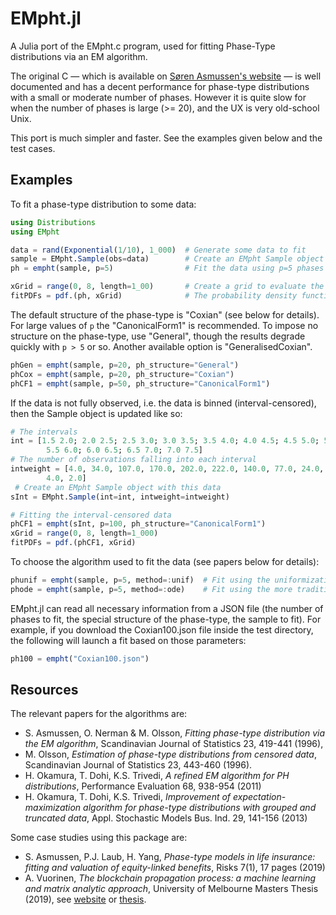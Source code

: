 # EMpht.jl
A Julia port of the EMpht.c program, used for fitting Phase-Type distributions via an EM algorithm.

The original C — which is available on [Søren Asmussen's website](https://web.archive.org/web/20180617130551/http://home.math.au.dk/asmus/pspapers.html) — is well documented and has a decent performance for phase-type distributions with a small or moderate number of phases. However it is quite slow for when the number of phases is large (>= 20), and the UX is very old-school Unix. 

This port is much simpler and faster. See the examples given below and the test cases. 

## Examples

To fit a phase-type distribution to some data:

```julia
using Distributions
using EMpht

data = rand(Exponential(1/10), 1_000)  # Generate some data to fit 
sample = EMpht.Sample(obs=data)        # Create an EMpht Sample object with this data
ph = empht(sample, p=5)                # Fit the data using p=5 phases

xGrid = range(0, 8, length=1_00)       # Create a grid to evaluate the density function over
fitPDFs = pdf.(ph, xGrid)              # The probability density function of the fitted phase-type
```

The default structure of the phase-type is "Coxian" (see below for details). 
For large values of ``p`` the "CanonicalForm1" is recommended. 
To impose no structure on the phase-type, use "General", though the results degrade quickly with ``p > 5`` or so.
Another available option is "GeneralisedCoxian".

```julia
phGen = empht(sample, p=20, ph_structure="General")
phCox = empht(sample, p=20, ph_structure="Coxian")
phCF1 = empht(sample, p=50, ph_structure="CanonicalForm1")
```

If the data is not fully observed, i.e. the data is binned (interval-censored), then the Sample object is updated like so:

```julia
# The intervals
int = [1.5 2.0; 2.0 2.5; 2.5 3.0; 3.0 3.5; 3.5 4.0; 4.0 4.5; 4.5 5.0; 5.0 5.5;
        5.5 6.0; 6.0 6.5; 6.5 7.0; 7.0 7.5]
# The number of observations falling into each interval
intweight = [4.0, 34.0, 107.0, 170.0, 202.0, 222.0, 140.0, 77.0, 24.0, 14.0,
        4.0, 2.0]
 # Create an EMpht Sample object with this data
sInt = EMpht.Sample(int=int, intweight=intweight)

# Fitting the interval-censored data
phCF1 = empht(sInt, p=100, ph_structure="CanonicalForm1")
xGrid = range(0, 8, length=1_000)
fitPDFs = pdf.(phCF1, xGrid)
```

To choose the algorithm used to fit the data (see papers below for details):

```julia
phunif = empht(sample, p=5, method=:unif)  # Fit using the uniformization technique (default)
phode = empht(sample, p=5, method=:ode)    # Fit using the more traditional ODE solving technique
```

EMpht.jl can read all necessary information from a JSON file (the number of phases to fit, the special structure of the phase-type, the sample to fit). For example, if you download the Coxian100.json file inside the test directory, the following will launch a fit based on those parameters:

```julia
ph100 = empht("Coxian100.json")
```

## Resources

The relevant papers for the algorithms are:
- S. Asmussen, O. Nerman & M. Olsson, _Fitting phase-type distribution via the EM algorithm_, Scandinavian Journal of Statistics 23, 419-441 (1996), 
- M. Olsson, _Estimation of phase-type distributions from censored data_, Scandinavian Journal of Statistics 23, 443-460 (1996).
- H. Okamura, T. Dohi, K.S. Trivedi, _A refined EM algorithm for PH distributions_, Performance Evaluation 68, 938-954 (2011)
- H. Okamura, T. Dohi, K.S. Trivedi, _Improvement of expectation-maximization algorithm for phase-type distributions with grouped and truncated data_, Appl. Stochastic Models Bus. Ind. 29, 141-156 (2013) 

Some case studies using this package are:
- S. Asmussen, P.J. Laub, H. Yang, _Phase-type models in life insurance: fitting and valuation of equity-linked benefits_, Risks 7(1), 17 pages (2019)
- A. Vuorinen, _The blockchain propagation process: a machine learning and matrix analytic approach_, University of Melbourne Masters Thesis (2019), see [website](https://bitcoin.aapelivuorinen.com/) or [thesis](https://bitcoin.aapelivuorinen.com/thesis.pdf).
